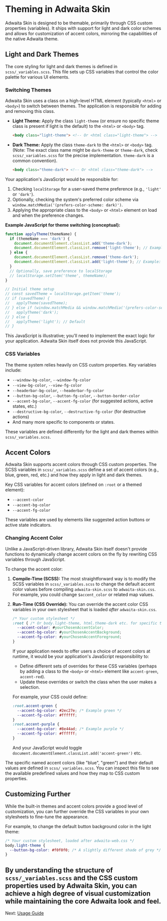 # Theming in Adwaita Skin

Adwaita Skin is designed to be themable, primarily through CSS custom properties (variables). It ships with support for light and dark color schemes and allows for customization of accent colors, mirroring the capabilities of the native Adwaita theme.

## Light and Dark Themes

The core styling for light and dark themes is defined in `scss/_variables.scss`. This file sets up CSS variables that control the color palette for various UI elements.

### Switching Themes

Adwaita Skin uses a class on a high-level HTML element (typically `<html>` or `<body>`) to switch between themes. The application is responsible for adding and removing this class.

*   **Light Theme:** Apply the class `light-theme` (or ensure no specific theme class is present if light is the default) to the `<html>` or `<body>` tag.
    ```html
    <body class="light-theme"> <!-- Or <html class="light-theme"> -->
    ```
*   **Dark Theme:** Apply the class `theme-dark` to the `<html>` or `<body>` tag. (Note: The exact class name might be `dark-theme` or `theme-dark`, check `scss/_variables.scss` for the precise implementation. `theme-dark` is a common convention).
    ```html
    <body class="theme-dark"> <!-- Or <html class="theme-dark"> -->
    ```

Your application's JavaScript would be responsible for:
1.  Checking `localStorage` for a user-saved theme preference (e.g., `'light'` or `'dark'`).
2.  Optionally, checking the system's preferred color scheme via `window.matchMedia('(prefers-color-scheme: dark)')`.
3.  Applying the appropriate class to the `<body>` or `<html>` element on load and when the preference changes.

**Example JavaScript for theme switching (conceptual):**

```javascript
function applyTheme(themeName) {
  if (themeName === 'dark') {
    document.documentElement.classList.add('theme-dark');
    document.documentElement.classList.remove('light-theme'); // Example: ensure only one is active
  } else {
    document.documentElement.classList.remove('theme-dark');
    document.documentElement.classList.add('light-theme'); // Example: ensure light-theme is present
  }
  // Optionally, save preference to localStorage
  // localStorage.setItem('theme', themeName);
}

// Initial theme setup
// const savedTheme = localStorage.getItem('theme');
// if (savedTheme) {
//   applyTheme(savedTheme);
// } else if (window.matchMedia && window.matchMedia('(prefers-color-scheme: dark)').matches) {
//   applyTheme('dark');
// } else {
//   applyTheme('light'); // Default
// }
```
This JavaScript is illustrative; you'll need to implement the exact logic for your application. Adwaita Skin itself does not provide this JavaScript.

### CSS Variables

The theme system relies heavily on CSS custom properties. Key variables include:

*   `--window-bg-color`, `--window-fg-color`
*   `--view-bg-color`, `--view-fg-color`
*   `--headerbar-bg-color`, `--headerbar-fg-color`
*   `--button-bg-color`, `--button-fg-color`, `--button-border-color`
*   `--accent-bg-color`, `--accent-fg-color` (for suggested actions, active states, etc.)
*   `--destructive-bg-color`, `--destructive-fg-color` (for destructive actions)
*   And many more specific to components or states.

These variables are defined differently for the light and dark themes within `scss/_variables.scss`.

## Accent Colors

Adwaita Skin supports accent colors through CSS custom properties. The SCSS variables in `scss/_variables.scss` define a set of accent colors (e.g., blue, green, red, etc.) and how they apply in light and dark themes.

Key CSS variables for accent colors (defined on `:root` or a themed element):
*   `--accent-color`
*   `--accent-bg-color`
*   `--accent-fg-color`

These variables are used by elements like suggested action buttons or active state indicators.

### Changing Accent Color

Unlike a JavaScript-driven library, Adwaita Skin itself doesn't provide functions to dynamically change accent colors on the fly by rewriting CSS variables through JavaScript.

To change the accent color:
1.  **Compile-Time (SCSS):** The most straightforward way is to modify the SCSS variables in `scss/_variables.scss` to change the default accent color values before compiling `adwaita-skin.scss` to `adwaita-skin.css`. For example, you could change `$accent_color` or related map values.

2.  **Run-Time (CSS Override):** You can override the accent color CSS variables in your own stylesheet that is loaded *after* `adwaita-skin.css`.

    ```css
    /* Your custom stylesheet */
    :root { /* Or body.light-theme, html.theme-dark etc. for specific themes */
      --accent-color: #yourChosenAccentColor;
      --accent-bg-color: #yourChosenAccentBackground;
      --accent-fg-color: #yourChosenAccentForeground;
    }
    ```
    If your application needs to offer users a choice of accent colors at runtime, it would be your application's JavaScript responsibility to:
    *   Define different sets of overrides for these CSS variables (perhaps by adding a class to the `<body>` or `<html>` element like `accent-green`, `accent-red`).
    *   Update these overrides or switch the class when the user makes a selection.

    For example, your CSS could define:
    ```css
    :root.accent-green {
      --accent-bg-color: #2ec27e; /* Example green */
      --accent-fg-color: #ffffff;
    }
    :root.accent-purple {
      --accent-bg-color: #8e44ad; /* Example purple */
      --accent-fg-color: #ffffff;
    }
    ```
    And your JavaScript would toggle `document.documentElement.classList.add('accent-green')` etc.

The specific named accent colors (like "blue", "green") and their default values are defined in `scss/_variables.scss`. You can inspect this file to see the available predefined values and how they map to CSS custom properties.

## Customizing Further

While the built-in themes and accent colors provide a good level of customization, you can further override the CSS variables in your own stylesheets to fine-tune the appearance.

For example, to change the default button background color in the light theme:

```css
/* Your custom stylesheet, loaded after adwaita-web.css */
body.light-theme {
  --button-bg-color: #f0f0f0; /* A slightly different shade of grey */
}
```

By understanding the structure of `scss/_variables.scss` and the CSS custom properties used by Adwaita Skin, you can achieve a high degree of visual customization while maintaining the core Adwaita look and feel.
---

Next: [Usage Guide](./usage-guide.md)
